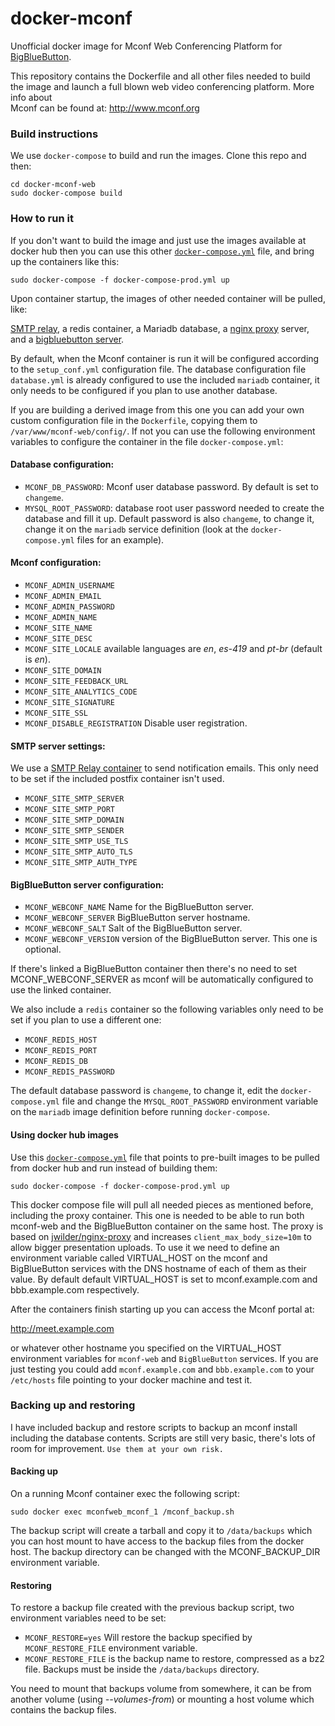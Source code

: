# docker-mconf
Unofficial docker image for Mconf Web Conferencing Platform for [BigBlueButton](http://www.BigBlueButton.org).

This repository contains the Dockerfile and all other files needed to build the
image and launch a full blown web video conferencing platform. More info about \
Mconf can be found at: http://www.mconf.org

### Build instructions

We use `docker-compose` to build and run the images. Clone this repo and then:

    cd docker-mconf-web
    sudo docker-compose build

### How to run it

If you don't want to build the image and just use the images available at docker hub then
you can use this other [`docker-compose.yml`](https://github.com/juanluisbaptiste/docker-mconf-web/blob/master/docker-compose-prod.yml)
file, and bring up the containers like this:

    sudo docker-compose -f docker-compose-prod.yml up

Upon container startup, the images of other needed container will be pulled, like:

   [SMTP relay](https://github.com/juanluisbaptiste/docker-postfix),
   a redis container,
   a Mariadb database,
   a [nginx proxy](https://github.com/jwilder/nginx-proxy) server,
   and a [bigbluebutton server](https://github.com/juanluisbaptiste/docker-bigbluebutton).

By default, when the Mconf container is run it will be configured according to the
`setup_conf.yml` configuration file. The database configuration file `database.yml`
is already configured to use the included `mariadb` container, it only needs to be
configured if you plan to use another database.

If you are building a derived image from this one you can add your own custom
configuration file in the `Dockerfile`, copying them to `/var/www/mconf-web/config/`. If
not you can use the following environment variables to configure the container
in the file `docker-compose.yml`:

#### Database configuration:

* `MCONF_DB_PASSWORD`: Mconf user database password. By default is set to `changeme`.
* `MYSQL_ROOT_PASSWORD`: database root user password needed to create the database
and fill it up. Default password is also `changeme`, to change it, change it on the
`mariadb` service definition (look at the `docker-compose.yml` files for an example).

#### Mconf configuration:

* `MCONF_ADMIN_USERNAME`
* `MCONF_ADMIN_EMAIL`
* `MCONF_ADMIN_PASSWORD`
* `MCONF_ADMIN_NAME`
* `MCONF_SITE_NAME`
* `MCONF_SITE_DESC`
* `MCONF_SITE_LOCALE` available languages are *en*, *es-419* and *pt-br* (default is *en*).
* `MCONF_SITE_DOMAIN`
* `MCONF_SITE_FEEDBACK_URL`
* `MCONF_SITE_ANALYTICS_CODE`
* `MCONF_SITE_SIGNATURE`
* `MCONF_SITE_SSL`
* `MCONF_DISABLE_REGISTRATION` Disable user registration.

#### SMTP server settings:

We use a [SMTP Relay container](https://github.com/juanluisbaptiste/docker-postfix) to
send notification emails. This only need to be set if the included postfix container
isn't used.

* `MCONF_SITE_SMTP_SERVER`
* `MCONF_SITE_SMTP_PORT`
* `MCONF_SITE_SMTP_DOMAIN`
* `MCONF_SITE_SMTP_SENDER`
* `MCONF_SITE_SMTP_USE_TLS`
* `MCONF_SITE_SMTP_AUTO_TLS`
* `MCONF_SITE_SMTP_AUTH_TYPE`

#### BigBlueButton server configuration:

* `MCONF_WEBCONF_NAME` Name for the BigBlueButton server.
* `MCONF_WEBCONF_SERVER` BigBlueButton server hostname.
* `MCONF_WEBCONF_SALT` Salt of the BigBlueButton server.
* `MCONF_WEBCONF_VERSION` version of the BigBlueButton server. This one is optional.

If there's linked a BigBlueButton container then there's no need to set MCONF_WEBCONF_SERVER
as mconf will be automatically configured to use the linked container.

We also include a `redis` container so the following variables only need to be set
if you plan to use a different one:

* `MCONF_REDIS_HOST`
* `MCONF_REDIS_PORT`
* `MCONF_REDIS_DB`
* `MCONF_REDIS_PASSWORD`

The default database password is `changeme`, to change it, edit the `docker-compose.yml`
file and change the `MYSQL_ROOT_PASSWORD` environment variable on the `mariadb`
image definition before running `docker-compose`.

#### Using docker hub images

Use this [`docker-compose.yml`](https://github.com/juanluisbaptiste/docker-mconf-web/blob/master/docker-compose-prod.yml)
file that points to pre-built images to be pulled from docker hub and run instead of
building them:

    sudo docker-compose -f docker-compose-prod.yml up

This docker compose file will pull all needed pieces as mentioned before, including
the proxy container. This one is needed to be able to run both mconf-web and the
BigBlueButton container on the same host. The proxy is based on [jwilder/nginx-proxy](https://github.com/jwilder/nginx-proxy)
and increases `client_max_body_size=10m` to allow bigger presentation uploads. To
use it we need to define an environment variable called VIRTUAL_HOST on the mconf
and BigBlueButton services with the DNS hostname of each of them as their value. By
default default VIRTUAL_HOST is set to mconf.example.com and bbb.example.com
respectively.

After the containers finish starting up you can access the Mconf portal at:

http://meet.example.com

or whatever other hostname you specified on the VIRTUAL_HOST environment variables
for `mconf-web` and `BigBlueButton` services. If you are just testing you could add
`mconf.example.com` and `bbb.example.com` to your `/etc/hosts` file pointing to your
docker machine and test it.


### Backing up and restoring

I have included backup and restore scripts to backup an mconf install including
the database contents. Scripts are still very basic, there's lots of room for
improvement. `Use them at your own risk.`

#### Backing up

On a running Mconf container exec the following script:

    sudo docker exec mconfweb_mconf_1 /mconf_backup.sh

The backup script will create a tarball and copy it to `/data/backups` which you
can host mount to have access to the backup files from the docker host. The
backup directory can be changed with the MCONF_BACKUP_DIR environment variable.

#### Restoring

To restore a backup file created with the previous backup script, two environment
variables need to be set:

* `MCONF_RESTORE=yes` Will restore the backup specified by `MCONF_RESTORE_FILE`
environment variable.
* `MCONF_RESTORE_FILE` is the backup name to restore, compressed as a bz2 file.
Backups must be inside the `/data/backups` directory.

You need to mount that backups volume from somewhere, it can be from another volume
(using *--volumes-from*) or mounting a host volume which contains the backup files.
